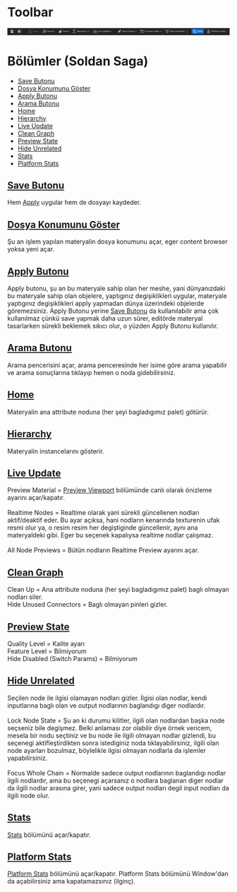 # Toolbar
<img src="../../../Dosyalar/Materyal_Editor_Toolbar.jpg">



# Bölümler (Soldan Saga)

* [Save Butonu](#save-butonu)
* [Dosya Konumunu Göster](#dosya-konumunu-g%C3%B6ster)
* [Apply Butonu](#apply-butonu)
* [Arama Butonu](#arama-butonu)
* [Home](#home)
* [Hierarchy](#hierarchy)
* [Live Update](#live-update)
* [Clean Graph](#clean-graph)
* [Preview State](#preview-state)
* [Hide Unrelated](#hide-unrelated)
* [Stats](#stats)
* [Platform Stats](#platform-stats)




## [Save Butonu]()
Hem [Apply](#apply-butonu) uygular hem de dosyayı kaydeder.

## [Dosya Konumunu Göster]()
Şu an işlem yapılan materyalin dosya konumunu açar, eger content browser yoksa yeni açar.

## [Apply Butonu]()
Apply butonu, şu an bu materyale sahip olan her meshe, yani dünyanızdaki bu materyale sahip olan objelere, yaptıgınız degişiklikleri uygular, materyale yaptıgınız degişiklikleri apply yapmadan dünya üzerindeki objelerde göremezsiniz. Apply Butonu yerine [Save Butonu](#save-butonu) da kullanılabilir ama çok kullanılmaz çünkü save yapmak daha uzun sürer, editörde materyal tasarlarken sürekli beklemek sıkıcı olur, o yüzden Apply Butonu kullanılır.

## [Arama Butonu]()
Arama pencerisini açar, arama penceresinde her isime göre arama yapabilir ve arama sonuçlarına tıklayıp hemen o noda gidebilirsiniz.

## [Home]()
Materyalin ana attribute noduna (her şeyi bagladıgımız palet) götürür.

## [Hierarchy]()
Materyalin instancelarını gösterir.

## [Live Update]()
Preview Material = [Preview Viewport](../Preview%20Viewport) bölümünde canlı olarak önizleme ayarını açar/kapatır.
<br>
<br>
Realtime Nodes = Realtime olarak yani sürekli güncellenen nodları aktif/deaktif eder. Bu ayar açıksa, hani nodların kenarında texturenin ufak resmi olur ya, o resim resim her degiştiginde güncellenir, aynı ana materyaldeki gibi. Eger bu seçenek kapalıysa realtime nodlar çalışmaz.
<br>
<br>
All Node Previews = Bütün nodların Realtime Preview ayarını açar.

## [Clean Graph]()
Clean Up = Ana attribute noduna (her şeyi bagladıgımız palet) baglı olmayan nodları siler.
<br>
Hide Unused Connectors = Baglı olmayan pinleri gizler.

## [Preview State]()
Quality Level = Kalite ayarı
<br>
Feature Level = Bilmiyorum
<br>
Hide Disabled (Switch Params) = Bilmiyorum

## [Hide Unrelated]()
Seçilen node ile ilgisi olamayan nodları gizler. İlgisi olan nodlar, kendi inputlarına baglı olan ve output nodlarının baglandıgı diger nodlardır.
<br>
<br>
Lock Node State = Şu an ki durumu kilitler, ilgili olan nodlardan başka node seçseniz bile degişmez. Belki anlaması zor olabilir diye örnek vericem, mesela bir nodu seçtiniz ve bu node ile ilgili olmayan nodlar gizlendi, bu seçenegi aktifleştirdikten sonra istediginiz noda tıklayabilirsiniz, ilgili olan node ayarları bozulmaz, böylelikle ilgisi olmayan nodlarla da işlemler yapabilirsiniz.
<br>
<br>
Focus Whole Chain = Normalde sadece output nodlarının baglandıgı nodlar ilgili nodlardır, ama bu seçenegi açarsanız o nodlara baglanan diger nodlar da ilgili nodlar arasına girer, yani sadece output nodları degil input nodları da ilgili node olur.

## [Stats]()
[Stats](../../../Sayfalar/Stats%20(Material)) bölümünü açar/kapatır.

## [Platform Stats]()
[Platform Stats](../../../Sayfalar/Platform%20Stats%20(Material)) bölümünü açar/kapatır. Platform Stats bölümünü Window'dan da açabilirsiniz ama kapatamazsınız (ilginç). 

